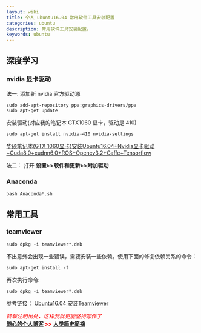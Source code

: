 ```yaml
---
layout: wiki
title: 个人 ubuntu16.04 常用软件工具安装配置
categories: ubuntu
description: 常用软件工具安装配置。
keywords: ubuntu
---
```

 
## 深度学习

### nvidia 显卡驱动

法一:
添加新 nvidia 官方驱动源
```shell
sudo add-apt-repository ppa:graphics-drivers/ppa
sudo apt-get update
```
安装驱动(对应我的笔记本 GTX1060 显卡，驱动是 410)
```shell
sudo apt-get install nvidia-410 nvidia-settings
```
[华硕笔记本(GTX 1060显卡)安装Ubuntu16.04+Nvidia显卡驱动+Cuda8.0+cudnn6.0+ROS+Opencv3.2+Caffe+Tensorflow](https://blog.csdn.net/Sparta_117/article/details/73739980)

法二：
打开 **设置>>软件和更新>>附加驱动**

### Anaconda

```shell
bash Anaconda*.sh
```

## 常用工具

### teamviewer

```shell
sudo dpkg -i teamviewer*.deb
```
不出意外会出现一些错误，需要安装一些依赖。使用下面的修复依赖关系的命令：
```shell
sudo apt-get install -f
```
再次执行命令:
```shell
sudo dpkg -i teamviewer*.deb
```
参考链接：
[Ubuntu16.04 安装Teamviewer](http://www.cnblogs.com/wmr95/p/7574615.html)


  


<span style="color: red;">*转载注明出处，这样我就更能坚持写作了*<span>  
**[随心的个人博客](https://jinbooooom.github.io) >> [人类简史简摘](https://jinbooooom.github.io/2018/12/15/my_ubuntu16_config/)**  




















　　
